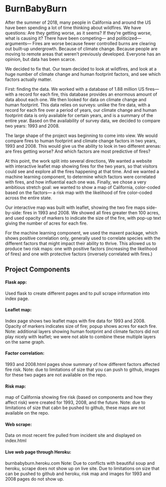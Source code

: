# BurnBabyBurn

After the summer of 2018, many people in California and around the US have been spending a lot of time thinking about wildfires.  We have questions:  Are they getting worse, as it seems?  If they’re getting worse, what is causing it?  There have been competing— and politicized— arguments— Fires are worse because fewer controlled burns are clearing out built-up undergrowth.  Because of climate change.  Because people are moving to remote areas that weren’t previously developed.  Everyone has an opinion, but data has been scarce.

We decided to fix that.  Our team decided to look at wildfires, and look at a huge number of climate change and human footprint factors, and see which factors actually matter.

First: finding the data.  We worked with a database of 1.88 million US fires— with a record for each fire, this database provides an enormous amount of data about each one.  We then looked for data on climate change and human footprint.  This data relies on surveys:  unlike the fire data, with a record for each fire over a period of years, our climate change and human footprint data is only available for certain years, and is a summary of the entire year. Based on the availability of survey data, we decided to compare two years:  1993 and 2008. 

The large shape of the project was beginning to come into view.  We would compare fires to human footprint and climate change factors in two years, 1993 and 2008.  This would give us the ability to look in two different arenas:  are fires getting worse?  And which factors are most predictive of fires?

At this point, the work split into several directions,  We wanted a website with interactive leaflet map showing fires for the two years, so that visitors could see and explore all the fires happening at that time.  And we wanted a machine learning component, to determine which factors were correlated with fires, and how influential each one was.  Finally, we chose a very ambitious stretch goal: we wanted to show a map of California, color-coded based on the factors— a risk map with the likelihood of fire color-coded across the entire state.

Our interactive map was built with leaflet, showing the two fire maps side-by-side: fires in 1993 and 2008.  We showed all fires greater then 100 acres, and used opacity of markers to indicate the size of the fire, with pop-up text giving the number of acres for each fire.

For the machine learning component, we used the maxent package, which shows positive correlation only,  generally used to correlate species with the different factors that might impact their ability to thrive.  This allowed us to produce two risk maps: one with positive factors (increasing the likelihood of fires)  and one with protective factors (inversely correlated with fires.)

## Project Components

#### Flask app:  
Used flask to create different pages and to pull scrape information into index page.
#### Leaflet map:  
Index page shows two leaflet maps with fire data for 1993 and 2008.  Opacity of markers indicates size of fire; popup shows acres for each fire.  Note:  additional layers showing human footprint and climate factors did not play nicely with leaflet; we were not able to combine these multiple layers on the same graph.
#### Factor correlation:  
1993 and 2008.html pages show summary of how different factors affected fire risk.  Note: due to limitations of size that you can push to github, images for these two pages are not available on the repo.
#### Risk map:  
map of California showing fire risk (based on components and how they affect risk) were created for 1993, 2008, and the future.  Note: due to limitations of size that cabn be pushed to github, these maps are not available on the repo.
#### Web scrape: 
Data on most recent fire pulled from incident site and displayed on index.html
#### Live web page through Heroku:  
burnbabyburn.heroku.com  Note:  Due to conflicts with beautiful soup and heroku, scrape does not show up on live site.  Due to limitations on size that can be pushed to github and heroku, risk map and images for 1993 and 2008 pages do not show up.
